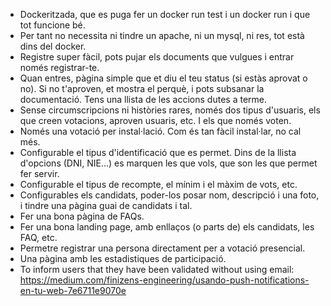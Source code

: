 - Dockeritzada, que es puga fer un docker run test i un docker run i que tot funcione bé.
- Per tant no necessita ni tindre un apache, ni un mysql, ni res, tot està dins del docker.
- Registre super fàcil, pots pujar els documents que vulgues i entrar només registrar-te.
- Quan entres, pàgina simple que et diu el teu status (si estàs aprovat o no). Si no t'aproven, et mostra el perquè, i pots subsanar la documentació. Tens una llista de les accions dutes a terme.
- Sense circumscripcions ni històries rares, només dos tipus d'usuaris, els que creen votacions, aproven usuaris, etc. I els que només voten.
- Només una votació per instal·lació. Com és tan fàcil instal·lar, no cal més.
- Configurable el tipus d'identificació que es permet. Dins de la llista d'opcions (DNI, NIE...) es marquen les que vols, que son les que permet fer servir.
- Configurable el tipus de recompte, el mínim i el màxim de vots, etc.
- Configurables els candidats, poder-los posar nom, descripció i una foto, i tindre una pàgina guai de candidats i tal.
- Fer una bona pàgina de FAQs.
- Fer una bona landing page, amb enllaços (o parts de) els candidats, les FAQ, etc.
- Permetre registrar una persona directament per a votació presencial.
- Una pàgina amb les estadistiques de participació.
- To inform users that they have been validated without using email: https://medium.com/finizens-engineering/usando-push-notifications-en-tu-web-7e6711e9070e

